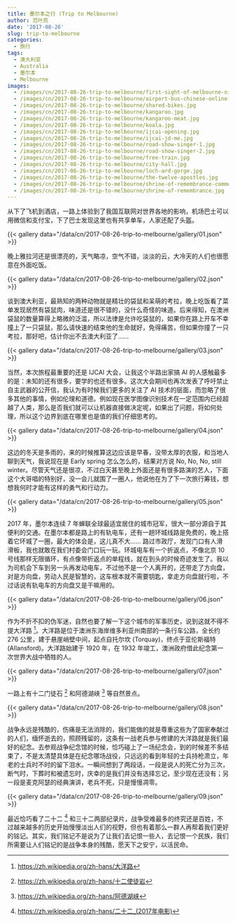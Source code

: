 ```yaml
---
title: 墨尔本之行 (Trip to Melbourne)
author: 范叶亮
date: '2017-08-26'
slug: trip-to-melbourne
categories:
  - 旅行
tags:
  - 澳大利亚
  - Australia
  - 墨尔本
  - Melbourne
images:
  - /images/cn/2017-08-26-trip-to-melbourne/first-sight-of-melbourne-night.jpg
  - /images/cn/2017-08-26-trip-to-melbourne/airport-bus-chinese-online-payment.jpg
  - /images/cn/2017-08-26-trip-to-melbourne/shared-bikes.jpg
  - /images/cn/2017-08-26-trip-to-melbourne/kangaroo.jpg
  - /images/cn/2017-08-26-trip-to-melbourne/kangaroo-meat.jpg
  - /images/cn/2017-08-26-trip-to-melbourne/koala.jpg
  - /images/cn/2017-08-26-trip-to-melbourne/ijcai-opening.jpg
  - /images/cn/2017-08-26-trip-to-melbourne/ijcai-jd-me.jpg
  - /images/cn/2017-08-26-trip-to-melbourne/road-show-singer-1.jpg
  - /images/cn/2017-08-26-trip-to-melbourne/road-show-singer-2.jpg
  - /images/cn/2017-08-26-trip-to-melbourne/free-train.jpg
  - /images/cn/2017-08-26-trip-to-melbourne/city-hall.jpg
  - /images/cn/2017-08-26-trip-to-melbourne/loch-ard-gorge.jpg
  - /images/cn/2017-08-26-trip-to-melbourne/the-twelve-apostles.jpg
  - /images/cn/2017-08-26-trip-to-melbourne/shrine-of-remembrance-commemoration.jpg
  - /images/cn/2017-08-26-trip-to-melbourne/shrine-of-remembrance.jpg
---
```


从下了飞机到酒店，一路上体验到了我国互联网对世界各地的影响，机场巴士可以用微信和支付宝，下了巴士发现这里也有共享单车，人家还配了头盔。

{{< gallery data="/data/cn/2017-08-26-trip-to-melbourne/gallery/01.json" >}}

晚上雅拉河还是很漂亮的，天气略凉，空气不错，淡淡的云，大冷天的人们也很愿意在外面吃饭。

{{< gallery data="/data/cn/2017-08-26-trip-to-melbourne/gallery/02.json" >}}

谈到澳大利亚，最熟知的两种动物就是精壮的袋鼠和呆萌的考拉，晚上吃饭看了菜单发现居然有袋鼠肉，味道还是很不错的，没什么奇怪的味道。后来得知，在澳洲袋鼠的数量算得上略微的泛滥，所以法律是允许吃袋鼠的，如果你在路上开车不幸撞上了一只袋鼠，那么请快速的结束他的生命就好，免得痛苦，但如果你撞了一只考拉，那好吧，估计你出不去澳大利亚了......

{{< gallery data="/data/cn/2017-08-26-trip-to-melbourne/gallery/03.json" >}}

当然，本次旅程最重要的还是 IJCAI 大会，让我这个半路出家搞 AI 的人感触最多的是：未知的还有很多，要学的也还有很多。这次大会期间也再次发表了呼吁禁止自主武器的公开信，我认为有时候我们更多的关注了 AI 技术的层面，而忽略了很多其他的事情，例如伦理和道德。例如现在医学图像识别技术在一定范围内已经超越了人类，那么是否我们就可以让机器直接做决定呢，如果出了问题，将如何处理，所以这个边界到底在哪里也是值的我们仔细思考的。

{{< gallery data="/data/cn/2017-08-26-trip-to-melbourne/gallery/04.json" >}}

这边的冬天是多雨的，来的时候推算这边应该是早春，没带太厚的衣服，和当地人聊到天气，我说现在是 Early spring 怎么怎么的，结果对方说 No, No, No, still winter。尽管天气还是很凉，不过白天甚至晚上外面还是有很多路演的艺人，下面这个大哥唱的特别好，没一会儿就围了一圈人，他说他在为了下一次旅行筹钱，想想我何时才能有这样的勇气和行动力。

{{< gallery data="/data/cn/2017-08-26-trip-to-melbourne/gallery/05.json" >}}

2017 年，墨尔本连续 7 年蝉联全球最适宜居住的城市冠军，很大一部分源自于其便利的交通。在墨尔本都是路上的有轨电车，还有一趟环城线路是免费的，晚上搭着它环城了一圈，最大的体会是，这儿真不大...... 路过市政厅，发现门口有人滑滑板，我也就敢在我们村委会门口玩一玩。环城电车有一个折返点，不像北京 10 号线那样无限循环，有点像带折返点的单程线，就在到头的时候奇迹发生了。我以为司机会下车到另一头再发动电车，不过他不是一个人离开的，还带走了方向盘，对是方向盘，劳动人民是智慧的，这车根本就不需要钥匙，拿走方向盘就行啦，不过话说有轨电车的方向盘又是干嘛用的。

{{< gallery data="/data/cn/2017-08-26-trip-to-melbourne/gallery/06.json" >}}

作为不折不扣的伪军迷，自然也要了解一下这个城市的军事历史，说到这就不得不提大洋路 [^the-great-ocean-road]。大洋路是位于澳洲东海岸维多利亚州南部的一条行车公路，全长约 276 公里，建于悬崖峭壁中间，起点自托尔坎 (Torquay)，终点于亚伦斯福特 (Allansford)。大洋路始建于 1920 年，在 1932 年竣工，澳洲政府借此纪念第一次世界大战中牺牲的人。

{{< gallery data="/data/cn/2017-08-26-trip-to-melbourne/gallery/07.json" >}}

一路上有十二门徒石 [^the-twelve-apostles] 和阿德湖峡 [^loch-ard-gorge] 等自然景点。

{{< gallery data="/data/cn/2017-08-26-trip-to-melbourne/gallery/08.json" >}}

战争永远是残酷的，伤痛是无法消除的，我们能做的就是尊重这些为了国家奉献过的人们，缅怀逝去的，照顾残留的，这条有一战老兵参与修建的大洋路就是我们最好的纪念。去参观战争纪念馆的时候，恰巧碰上了一场纪念会，到的时候差不多结束了，不是太清楚具体是在纪念哪场战役，只远远的看到年轻的士兵持枪肃立，年老的士兵时不时的留下泪水。一瞬间想到了两段话，一段是说人的死亡分为三次，断气时，下葬时和被遗忘时，庆幸的是我们并没有选择忘记，至少现在还没有；另一段是麦克阿瑟的经典演讲，老兵不死，只是慢慢凋零。

{{< gallery data="/data/cn/2017-08-26-trip-to-melbourne/gallery/09.json" >}}

最近恰巧看了二十二 [^twenty-two] 和三十二两部纪录片，战争受难最多的终究还是百姓，不过越来越多的历史开始慢慢淡出人们的视野，但也有着那么一群人再帮着我们更好的铭记。其实，我们铭记不是说为了让我们去记恨一些人，去记恨一个民族，我们所需要让人们铭记的是战争本身的残酷，愿天下之安宁，以活民命。

[^the-great-ocean-road]: <https://zh.wikipedia.org/zh-hans/大洋路>

[^the-twelve-apostles]: <https://zh.wikipedia.org/zh-hans/十二使徒岩>

[^loch-ard-gorge]: <https://zh.wikipedia.org/zh-hans/阿德湖峡>

[^twenty-two]: <https://zh.wikipedia.org/zh-hans/二十二_(2017年电影)>
